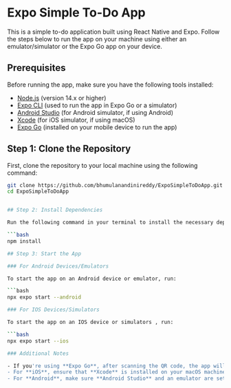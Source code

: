 # Expo Simple To-Do App

This is a simple to-do application built using React Native and Expo. Follow the steps below to run the app on your machine using either an emulator/simulator or the Expo Go app on your device.

## Prerequisites

Before running the app, make sure you have the following tools installed:

- [Node.js](https://nodejs.org/) (version 14.x or higher)
- [Expo CLI](https://docs.expo.dev/get-started/installation/) (used to run the app in Expo Go or a simulator)
- [Android Studio](https://developer.android.com/studio) (for Android simulator, if using Android)
- [Xcode](https://developer.apple.com/xcode/) (for iOS simulator, if using macOS)
- [Expo Go](https://expo.dev/client) (installed on your mobile device to run the app)

## Step 1: Clone the Repository

First, clone the repository to your local machine using the following command:

```bash
git clone https://github.com/bhumulanandinireddy/ExpoSimpleToDoApp.git
cd ExpoSimpleToDoApp


## Step 2: Install Dependencies

Run the following command in your terminal to install the necessary dependencies:

```bash
npm install

## Step 3: Start the App

### For Android Devices/Emulators

To start the app on an Android device or emulator, run:

```bash
npx expo start --android

### For IOS Devices/Simulators

To start the app on an IOS device or simulators , run:

```bash
npx expo start --ios

### Additional Notes

- If you're using **Expo Go**, after scanning the QR code, the app will launch directly on your mobile device.
- For **iOS**, ensure that **Xcode** is installed on your macOS machine to run the app on an iOS simulator.
- For **Android**, make sure **Android Studio** and an emulator are set up for testing.
